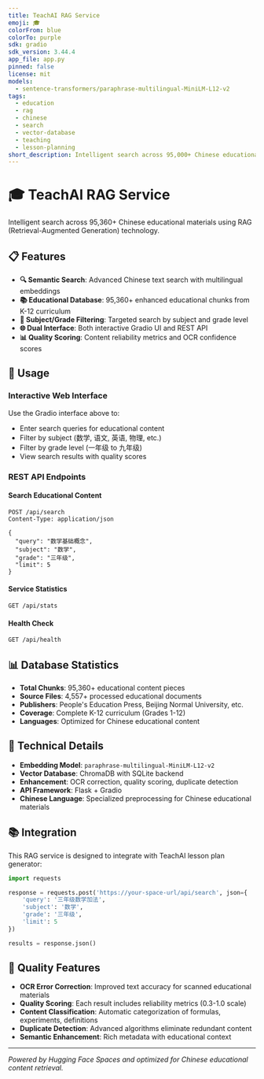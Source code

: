 ```yaml
---
title: TeachAI RAG Service
emoji: 🎓
colorFrom: blue
colorTo: purple
sdk: gradio
sdk_version: 3.44.4
app_file: app.py
pinned: false
license: mit
models:
  - sentence-transformers/paraphrase-multilingual-MiniLM-L12-v2
tags:
  - education
  - rag
  - chinese
  - search
  - vector-database
  - teaching
  - lesson-planning
short_description: Intelligent search across 95,000+ Chinese educational materials
---
```


# 🎓 TeachAI RAG Service

Intelligent search across 95,360+ Chinese educational materials using RAG (Retrieval-Augmented Generation) technology.

## 📋 Features

- **🔍 Semantic Search**: Advanced Chinese text search with multilingual embeddings
- **📚 Educational Database**: 95,360+ enhanced educational chunks from K-12 curriculum
- **🎯 Subject/Grade Filtering**: Targeted search by subject and grade level
- **🌐 Dual Interface**: Both interactive Gradio UI and REST API
- **📊 Quality Scoring**: Content reliability metrics and OCR confidence scores

## 🚀 Usage

### Interactive Web Interface
Use the Gradio interface above to:
- Enter search queries for educational content
- Filter by subject (数学, 语文, 英语, 物理, etc.)
- Filter by grade level (一年级 to 九年级)
- View search results with quality scores

### REST API Endpoints

#### Search Educational Content
```
POST /api/search
Content-Type: application/json

{
  "query": "数学基础概念",
  "subject": "数学",
  "grade": "三年级",
  "limit": 5
}
```

#### Service Statistics
```
GET /api/stats
```

#### Health Check
```
GET /api/health
```

## 📊 Database Statistics

- **Total Chunks**: 95,360+ educational content pieces
- **Source Files**: 4,557+ processed educational documents
- **Publishers**: People's Education Press, Beijing Normal University, etc.
- **Coverage**: Complete K-12 curriculum (Grades 1-12)
- **Languages**: Optimized for Chinese educational content

## 🔧 Technical Details

- **Embedding Model**: `paraphrase-multilingual-MiniLM-L12-v2`
- **Vector Database**: ChromaDB with SQLite backend
- **Enhancement**: OCR correction, quality scoring, duplicate detection
- **API Framework**: Flask + Gradio
- **Chinese Language**: Specialized preprocessing for Chinese educational materials

## 📚 Integration

This RAG service is designed to integrate with TeachAI lesson plan generator:

```python
import requests

response = requests.post('https://your-space-url/api/search', json={
    'query': '三年级数学加法',
    'subject': '数学', 
    'grade': '三年级',
    'limit': 5
})

results = response.json()
```

## 🎯 Quality Features

- **OCR Error Correction**: Improved text accuracy for scanned educational materials
- **Quality Scoring**: Each result includes reliability metrics (0.3-1.0 scale)
- **Content Classification**: Automatic categorization of formulas, experiments, definitions
- **Duplicate Detection**: Advanced algorithms eliminate redundant content
- **Semantic Enhancement**: Rich metadata with educational context

---

*Powered by Hugging Face Spaces and optimized for Chinese educational content retrieval.*